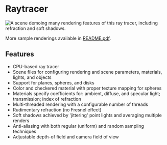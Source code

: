 # Raytracer

![A scene demoing many rendering features of this ray tracer, including refraction and soft shadows.](./Sample.png)

More sample renderings available in [README.pdf](./README.pdf).

## Features

- CPU-based ray tracer
- Scene files for configuring rendering and scene parameters, materials, lights, and objects
- Support for planes, spheres, and disks
- Color and checkered material with proper texture mapping for spheres
- Materials specify coefficients for: ambient, diffuse, and specular light; transmission; index of refraction
- Multi-threaded rendering with a configurable number of threads
- Rudimentary refraction (no Fresnel effect)
- Soft shadows achieved by 'jittering' point lights and averaging multiple renders
- Anti-aliasing with both regular (uniform) and random sampling techniques
- Adjustable depth-of field and camera field of view
